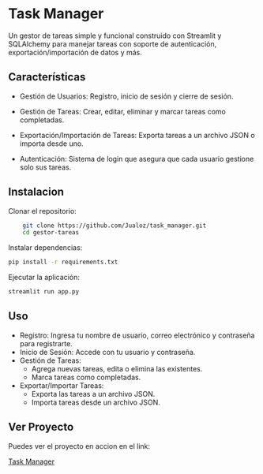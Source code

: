 
# Task Manager

Un gestor de tareas simple y funcional construido con Streamlit y SQLAlchemy para manejar tareas con soporte de autenticación, exportación/importación de datos y más.
## Características

- Gestión de Usuarios: Registro, inicio de sesión y cierre de sesión.

- Gestión de Tareas: Crear, editar, eliminar y marcar tareas como completadas.

- Exportación/Importación de Tareas: Exporta tareas a un archivo JSON o importa desde uno.

- Autenticación: Sistema de login que asegura que cada usuario gestione solo sus tareas.
## Instalacion

Clonar el repositorio:
```bash
    git clone https://github.com/Jualoz/task_manager.git
    cd gestor-tareas
```

Instalar dependencias:
```bash
pip install -r requirements.txt
```

Ejecutar la aplicación: 
```bash
streamlit run app.py
```

## Uso

- Registro: Ingresa tu nombre de usuario, correo electrónico y contraseña para registrarte.
- Inicio de Sesión: Accede con tu usuario y contraseña.
- Gestión de Tareas: 
    - Agrega nuevas tareas, edita o elimina las existentes.
    - Marca tareas como completadas.
- Exportar/Importar Tareas:
    - Exporta las tareas a un archivo JSON.
    - Importa tareas desde un archivo JSON.



## Ver Proyecto

Puedes ver el proyecto en accion en el link:

[Task Manager](https://jualoz-task-manager.streamlit.app)